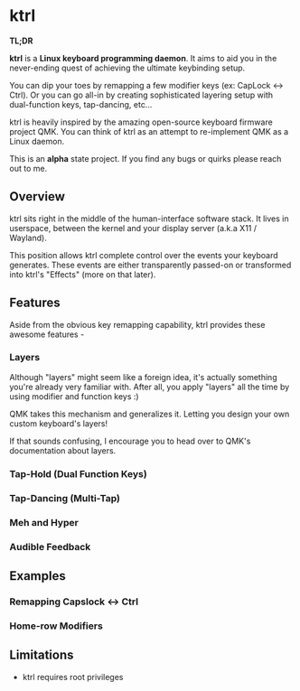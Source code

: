 # ktrl

**TL;DR**

**ktrl** is a **Linux keyboard programming daemon**.
It aims to aid you in the never-ending quest of achieving the ultimate keybinding setup.

You can dip your toes by remapping a few modifier keys (ex: CapLock <-> Ctrl).
Or you can go all-in by creating sophisticated layering setup with dual-function keys, tap-dancing, etc...

ktrl is heavily inspired by the amazing open-source keyboard firmware project QMK.
You can think of ktrl as an attempt to re-implement QMK as a Linux daemon.

This is an **alpha** state project.
If you find any bugs or quirks please reach out to me.

## Overview

ktrl sits right in the middle of the human-interface software stack.
It lives in userspace, between the kernel and your display server (a.k.a X11 / Wayland).

This position allows ktrl complete control over the events your keyboard generates.
These events are either transparently passed-on or transformed into ktrl's "Effects" (more on that later).

## Features

Aside from the obvious key remapping capability, ktrl provides these awesome features -

### Layers

Although "layers" might seem like a foreign idea, it's actually something you're already very familiar with.
After all, you apply "layers" all the time by using modifier and function keys :)

QMK takes this mechanism and generalizes it.
Letting you design your own custom keyboard's layers!

If that sounds confusing, I encourage you to head over to QMK's documentation about layers.

### Tap-Hold (Dual Function Keys)

### Tap-Dancing (Multi-Tap)

### Meh and Hyper

### Audible Feedback

## Examples

### Remapping Capslock <-> Ctrl

### Home-row Modifiers

##  Limitations

- ktrl requires root privileges
